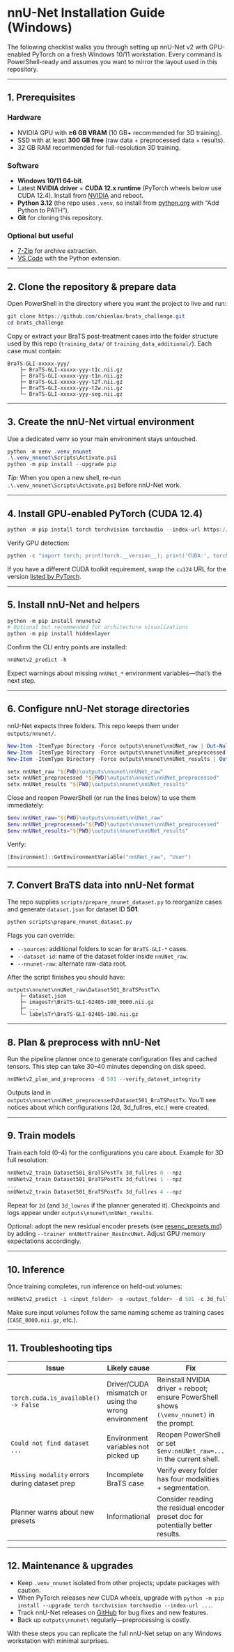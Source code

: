 # nnU-Net Installation Guide (Windows)

The following checklist walks you through setting up nnU-Net v2 with GPU-enabled PyTorch on a fresh Windows 10/11 workstation. Every command is PowerShell-ready and assumes you want to mirror the layout used in this repository.

---

## 1. Prerequisites

### Hardware
- NVIDIA GPU with **≥6 GB VRAM** (10 GB+ recommended for 3D training).
- SSD with at least **300 GB free** (raw data + preprocessed data + results).
- 32 GB RAM recommended for full-resolution 3D training.

### Software
- **Windows 10/11 64-bit**.
- Latest **NVIDIA driver** + **CUDA 12.x runtime** (PyTorch wheels below use CUDA 12.4). Install from [NVIDIA](https://www.nvidia.com/Download/index.aspx) and reboot.
- **Python 3.12** (the repo uses `.venv`, so install from [python.org](https://www.python.org/downloads/) with “Add Python to PATH”).
- **Git** for cloning this repository.

### Optional but useful
- [7-Zip](https://www.7-zip.org/) for archive extraction.
- [VS Code](https://code.visualstudio.com/) with the Python extension.

---

## 2. Clone the repository & prepare data

Open PowerShell in the directory where you want the project to live and run:

```powershell
git clone https://github.com/chienlax/brats_challenge.git
cd brats_challenge
```

Copy or extract your BraTS post-treatment cases into the folder structure used by this repo (`training_data/` or `training_data_additional/`). Each case must contain:

```
BraTS-GLI-xxxxx-yyy/
	├─ BraTS-GLI-xxxxx-yyy-t1c.nii.gz
	├─ BraTS-GLI-xxxxx-yyy-t1n.nii.gz
	├─ BraTS-GLI-xxxxx-yyy-t2f.nii.gz
	├─ BraTS-GLI-xxxxx-yyy-t2w.nii.gz
	└─ BraTS-GLI-xxxxx-yyy-seg.nii.gz
```

---

## 3. Create the nnU-Net virtual environment

Use a dedicated venv so your main environment stays untouched.

```powershell
python -m venv .venv_nnunet
.\.venv_nnunet\Scripts\Activate.ps1
python -m pip install --upgrade pip
```

*Tip:* When you open a new shell, re-run `.\.venv_nnunet\Scripts\Activate.ps1` before nnU-Net work.

---

## 4. Install GPU-enabled PyTorch (CUDA 12.4)

```powershell
python -m pip install torch torchvision torchaudio --index-url https://download.pytorch.org/whl/cu124
```

Verify GPU detection:

```powershell
python -c "import torch; print(torch.__version__); print('CUDA:', torch.cuda.is_available()); print(torch.cuda.get_device_name(0) if torch.cuda.is_available() else 'No GPU')"
```

If you have a different CUDA toolkit requirement, swap the `cu124` URL for the version [listed by PyTorch](https://pytorch.org/get-started/locally/).

---

## 5. Install nnU-Net and helpers

```powershell
python -m pip install nnunetv2
# Optional but recommended for architecture visualizations
python -m pip install hiddenlayer
```

Confirm the CLI entry points are installed:

```powershell
nnUNetv2_predict -h
```

Expect warnings about missing `nnUNet_*` environment variables—that’s the next step.

---

## 6. Configure nnU-Net storage directories

nnU-Net expects three folders. This repo keeps them under `outputs/nnunet/`.

```powershell
New-Item -ItemType Directory -Force outputs\nnunet\nnUNet_raw | Out-Null
New-Item -ItemType Directory -Force outputs\nnunet\nnUNet_preprocessed | Out-Null
New-Item -ItemType Directory -Force outputs\nnunet\nnUNet_results | Out-Null

setx nnUNet_raw "${PWD}\outputs\nnunet\nnUNet_raw"
setx nnUNet_preprocessed "${PWD}\outputs\nnunet\nnUNet_preprocessed"
setx nnUNet_results "${PWD}\outputs\nnunet\nnUNet_results"
```

Close and reopen PowerShell (or run the lines below) to use them immediately:

```powershell
$env:nnUNet_raw="${PWD}\outputs\nnunet\nnUNet_raw"
$env:nnUNet_preprocessed="${PWD}\outputs\nnunet\nnUNet_preprocessed"
$env:nnUNet_results="${PWD}\outputs\nnunet\nnUNet_results"
```

Verify:

```powershell
[Environment]::GetEnvironmentVariable("nnUNet_raw", "User")
```

---

## 7. Convert BraTS data into nnU-Net format

The repo supplies `scripts/prepare_nnunet_dataset.py` to reorganize cases and generate `dataset.json` for dataset ID **501**.

```powershell
python scripts\prepare_nnunet_dataset.py
```

Flags you can override:
- `--sources`: additional folders to scan for `BraTS-GLI-*` cases.
- `--dataset-id`: name of the dataset folder inside `nnUNet_raw`.
- `--nnunet-raw`: alternate raw-data root.

After the script finishes you should have:

```
outputs\nnunet\nnUNet_raw\Dataset501_BraTSPostTx\
	├─ dataset.json
	├─ imagesTr\BraTS-GLI-02405-100_0000.nii.gz
	├─ ...
	└─ labelsTr\BraTS-GLI-02405-100.nii.gz
```

---

## 8. Plan & preprocess with nnU-Net

Run the pipeline planner once to generate configuration files and cached tensors. This step can take 30–40 minutes depending on disk speed.

```powershell
nnUNetv2_plan_and_preprocess -d 501 --verify_dataset_integrity
```

Outputs land in `outputs\nnunet\nnUNet_preprocessed\Dataset501_BraTSPostTx`. You’ll see notices about which configurations (2d, 3d_fullres, etc.) were created.

---

## 9. Train models

Train each fold (0–4) for the configurations you care about. Example for 3D full resolution:

```powershell
nnUNetv2_train Dataset501_BraTSPostTx 3d_fullres 0 --npz
nnUNetv2_train Dataset501_BraTSPostTx 3d_fullres 1 --npz
...
nnUNetv2_train Dataset501_BraTSPostTx 3d_fullres 4 --npz
```

Repeat for `2d` (and `3d_lowres` if the planner generated it). Checkpoints and logs appear under `outputs\nnunet\nnUNet_results`.

Optional: adopt the new residual encoder presets (see [resenc_presets.md](https://github.com/MIC-DKFZ/nnUNet/blob/master/documentation/resenc_presets.md)) by adding `--trainer nnUNetTrainer_ResEncUNet`. Adjust GPU memory expectations accordingly.

---

## 10. Inference

Once training completes, run inference on held-out volumes:

```powershell
nnUNetv2_predict -i <input_folder> -o <output_folder> -d 501 -c 3d_fullres -f all --device cuda
```

Make sure input volumes follow the same naming scheme as training cases (`CASE_0000.nii.gz`, etc.).

---

## 11. Troubleshooting tips

| Issue | Likely cause | Fix |
| --- | --- | --- |
| `torch.cuda.is_available() -> False` | Driver/CUDA mismatch or using the wrong environment | Reinstall NVIDIA driver + reboot; ensure PowerShell shows `(\venv_nnunet)` in the prompt.
| `Could not find dataset ...` | Environment variables not picked up | Reopen PowerShell or set `$env:nnUNet_raw=...` in the current shell.
| `Missing modality` errors during dataset prep | Incomplete BraTS case | Verify every folder has four modalities + segmentation.
| Planner warns about new presets | Informational | Consider reading the residual encoder preset doc for potentially better results.

---

## 12. Maintenance & upgrades

- Keep `.venv_nnunet` isolated from other projects; update packages with caution.
- When PyTorch releases new CUDA wheels, upgrade with `python -m pip install --upgrade torch torchvision torchaudio --index-url ...`.
- Track nnU-Net releases on [GitHub](https://github.com/MIC-DKFZ/nnUNet/releases) for bug fixes and new features.
- Back up `outputs\nnunet\` regularly—preprocessing is costly.

With these steps you can replicate the full nnU-Net setup on any Windows workstation with minimal surprises.
